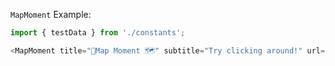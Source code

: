 `MapMoment` Example:

```js
import { testData } from './constants';

<MapMoment title="📍Map Moment 🗺️" subtitle="Try clicking around!" url="/" color={{background:'#f2efe9', text:'#6d6d6b'}} data={testData} />
```
